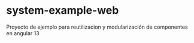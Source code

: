 # system-example-web
Proyecto de ejemplo para reutilizacion y modularización de componentes en angular 13
